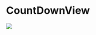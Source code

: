 # CountDownView

[![](https://jitpack.io/v/majid-khosravi/CountDownView.svg)](https://jitpack.io/#majid-khosravi/CountDownView)
